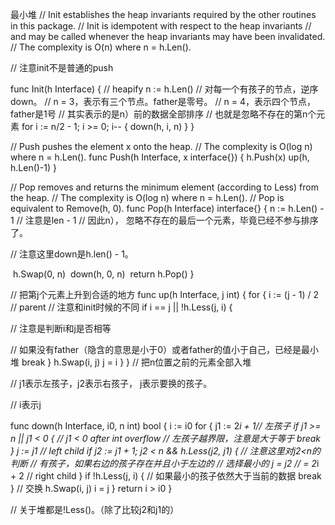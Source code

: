 最小堆
// Init establishes the heap invariants required by the other routines in this package.
// Init is idempotent with respect to the heap invariants
// and may be called whenever the heap invariants may have been invalidated.
// The complexity is O(n) where n = h.Len().



// 注意init不是普通的push

func Init(h Interface) {
	// heapify
	n := h.Len()
// 对每一个有孩子的节点，逆序down。
// n = 3，表示有三个节点。father是零号。
// n = 4，表示四个节点，father是1号
// 其实表示的是n）前的数据全部排序
// 也就是忽略不存在的第n个元素
	for i := n/2 - 1; i >= 0; i-- {
		down(h, i, n)
	}
}

// Push pushes the element x onto the heap.
// The complexity is O(log n) where n = h.Len().
func Push(h Interface, x interface{}) {
	h.Push(x)
	up(h, h.Len()-1)
}

// Pop removes and returns the minimum element (according to Less) from the heap.
// The complexity is O(log n) where n = h.Len().
// Pop is equivalent to Remove(h, 0).
func Pop(h Interface) interface{} {
	n := h.Len() - 1
// 注意是len - 1
// 因此n）， 忽略不存在的最后一个元素，毕竟已经不参与排序了。

// 注意这里down是h.len() - 1。

​	h.Swap(0, n)
​	down(h, 0, n)
​	return h.Pop()
}

// 把第j个元素上升到合适的地方
func up(h Interface, j int) {
	for {
		i := (j - 1) / 2 // parent
// 注意和init时候的不同
		if i == j || !h.Less(j, i) {

// 注意是判断i和j是否相等

// 如果没有father（隐含的意思是小于0）或者father的值小于自己，已经是最小堆
			break
		}
		h.Swap(i, j)
		j = i
	}
}
// 把n位置之前的元素全部入堆

// j1表示左孩子，j2表示右孩子， j表示要换的孩子。

// i表示j

func down(h Interface, i0, n int) bool {
	i := i0
	for {
		j1 := 2*i + 1// 左孩子
		if j1 >= n || j1 < 0 { // j1 < 0 after int overflow
// 左孩子越界限，注意是大于等于
			break
		}
		j := j1 // left child
		if j2 := j1 + 1; j2 < n && h.Less(j2, j1) { // 注意这里对j2<n的判断
// 有孩子，如果右边的孩子存在并且小于左边的
// 选择最小的
			j = j2 // = 2*i + 2  // right child
		}
		if !h.Less(j, i) {
// 如果最小的孩子依然大于当前的数据
			break
		}
// 交换
		h.Swap(i, j)
		i = j
	}
	return i > i0
}

// 关于堆都是!Less()。（除了比较j2和j1的）